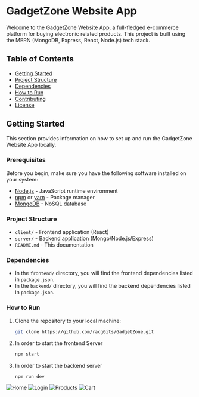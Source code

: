 # GadgetZone Website App

Welcome to the GadgetZone Website App, a full-fledged e-commerce platform for buying electronic related products. This project is built using the MERN (MongoDB, Express, React, Node.js) tech stack.

## Table of Contents

- [Getting Started](#getting-started)
- [Project Structure](#project-structure)
- [Dependencies](#dependencies)
- [How to Run](#how-to-run)
- [Contributing](#contributing)
- [License](#license)

## Getting Started

This section provides information on how to set up and run the GadgetZone Website App locally.

### Prerequisites

Before you begin, make sure you have the following software installed on your system:

- [Node.js](https://nodejs.org/) - JavaScript runtime environment
- [npm](https://www.npmjs.com/) or [yarn](https://yarnpkg.com/) - Package manager
- [MongoDB](https://www.mongodb.com/) - NoSQL database

### Project Structure

- `client/` - Frontend application (React)
- `server/` - Backend application (Mongo/Node.js/Express)
- `README.md` - This documentation

### Dependencies

- In the `frontend/` directory, you will find the frontend dependencies listed in `package.json`.
- In the `backend/` directory, you will find the backend dependencies listed in `package.json`.

### How to Run

1. Clone the repository to your local machine:

   ```bash
   git clone https://github.com/racgGits/GadgetZone.git

2. In order to start the frontend Server
   
   ```bash
   npm start

4. In order to start the backend server
   
   ```bash
   npm run dev


![Home](frontend/public/photo.png)
![Login](frontend/img/Login.jpg)
![Products](frontend/img/Products.jpg)
![Cart](frontend/img/Cart.jpg)
